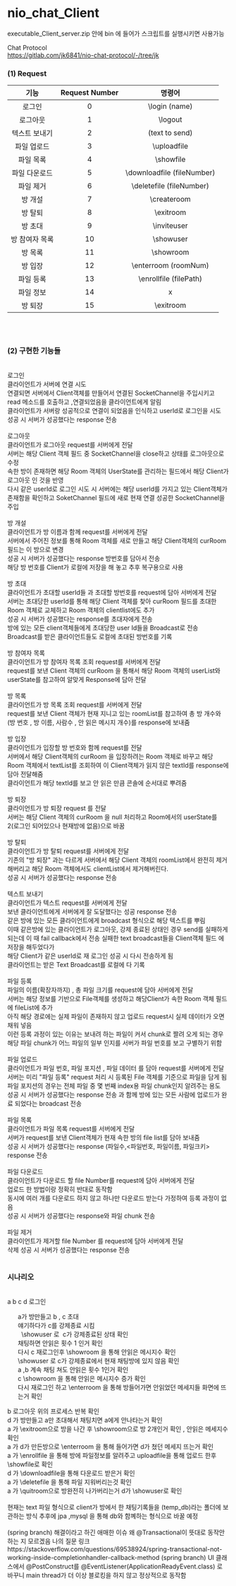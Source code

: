 # nio_chat_Client <br>

executable_Client_server.zip 안에 bin 에 들어가 스크립트를 실행시키면 사용가능

Chat Protocol <br>
https://gitlab.com/jk6841/nio-chat-protocol/-/tree/jk
<br>

### (1) Request 
기능|Request Number|명령어|
|:-----:|:-----:|:----:|
|로그인|0|\login (name)|
|로그아웃|1|\logout|
|텍스트 보내기|2|(text to send)|
|파일 업로드|3|\uploadfile|
|파일 목록|4|\showfile|
|파일 다운로드|5|\downloadfile (fileNumber)|
|파일 제거|6|\deletefile (fileNumber)|
|방 개설|7|\createroom|
|방 탈퇴|8|\exitroom|
|방 초대|9|\inviteuser|
|방 참여자 목록|10|\showuser|
|방 목록|11|\showroom|
|방 입장|12|\enterroom (roomNum)|
|파일 등록|13|\enrollfile (filePath)
|파일 정보|14|x|
|방 퇴장|15|\exitroom|
<br>
<br>
<h3> (2) 구현한 기능들 </h3>
<br>
로그인<br>
클라이언트가 서버에 연결 시도<br>
연결되면 서버에서 Client객체를 만들어서 연결된 SocketChannel을 주입시키고 read 메소드를 호출하고 ,연결되었음을 클라이언트에게 알림<br>
클라이언트가 서버랑 성공적으로 연결이 되었음을 인식하고 userId로 로그인을 시도<br>
성공 시 서버가 성공했다는 response 전송<br>
<br>
로그아웃<br>
클라이언트가 로그아웃 request를 서버에게 전달<br>
서버는 해당 Client 객체 필드 중 SocketChannel을 close하고 상태를 로그아웃으로 수정<br>
속한 방이 존재하면 해당 Room 객체의 UserState를 관리하는 필드에서 해당 Client가 로그아웃 인 것을 반영<br>
다시 같은 userId로 로그인 시도 시 서버에는 해당 userId를 가지고 있는 Client객체가 존재함을 확인하고 SoketChannel 필드에 새로 현재 연결 성공한 SocketChannel을 주입<br>
<br>
방 개설<br>
클라이언트가 방 이름과 함께 request를 서버에게 전달<br>
서버에서 주어진 정보를 통해 Room 객체를 새로 만들고 해당 Client객체의 curRoom 필드는 이 방으로 변경 <br>
성공 시 서버가 성공했다는 response 방번호를 담아서 전송<br>
해당 방 번호를 Client가 로컬에 저장을 해 놓고 추후 복구용으로 사용<br>
<br>
방 초대<br>
클라이언트가 초대할 userId들 과 초대할 방번호를 request에 담아 서버에게 전달<br>
서버는 초대당한 userId를 통해 해당 Client 객체를 찾아 curRoom 필드를 초대한 Room 객체로 교체하고 Room 객체의 clientlist에도 추가<br>
성공 시 서버가 성공했다는 response를 초대자에게 전송<br>
방에 있는 모든 client객체들에게 초대당한 user Id들을 Broadcast로 전송<br>
Broadcast를 받은 클라이언트들도 로컬에 초대된 방번호를 기록<br>
<br>
방 참여자 목록<br>
클라이언트가 방 참여자 목록 조회 request를 서버에게 전달<br>
request를 보낸 Client 객체의 curRoom 을 통해서 해당 Room 객체의 userList와 userState를 참고하여 알맞게 Response에 담아 전달<br>
<br>
방 목록<br>
클라이언트가 방 목록 조회 request를 서버에게 전달<br>
request를 보낸 Client 객체가 현재 지니고 있는 roomList를 참고하여 총 방 개수와  (방 번호 , 방 이름, 사람수 , 안 읽은 메시지 개수)를 response에 보내줌<br>
<br>
방 입장<br>
클라이언트가 입장할 방 번호와 함께 request를 전달<br>
서버에서 해당 Client객체의 curRoom 을 입장하려는 Room 객체로 바꾸고 해당 Room 객체에서 textList를 조회하여 이 Client객체가 읽지 않은 textId를 response에 담아 전달해줌<br>
클라이언트가 해당 textId를 보고 안 읽은 만큼 콘솔에 순서대로 뿌려줌<br>
<br>
방 퇴장<br>
클라이언트가 방 퇴장 request 를 전달<br>
서버는 해당 Client 객체의 curRoom 을 null 처리하고 Room에서의 userState를 2(로그인 되어있으나 현재방에 없음)으로 바꿈<br>
<br>
방 탈퇴<br>
클라이언트가 방 탈퇴 request를 서버에게 전달<br>
기존의 "방 퇴장" 과는 다르게 서버에서 해당 Client 객체의 roomList에서 완전히 제거 해버리고 해당 Room 객체에서도 clientList에서 제거해버린다.<br>
성공 시 서버가 성공했다는 response 전송<br>
<br>
텍스트 보내기<br>
클라이언트가 텍스트 request를 서버에게 전달<br>
보낸 클라이언트에게 서버에게 잘 도달했다는 성공 response 전송<br>
같은 방에 있는 모든 클라이언트에게 broadcast 형식으로 해당 텍스트를 뿌림<br>
이때 같은방에 있는 클라이언트가 로그아웃, 강제 종료된 상태인 경우 send를 실패하게 되는데 이 때 fail callback에서 전송 실패한 text broadcast들을 Client객체 필드 에 저장을 해두었다가<br>
해당 Client가 같은 userId로 재 로그인 성공 시 다시 전송하게 됨<br>
클라이언트는 받은 Text Broadcast를 로컬에 다 기록<br>
<br>
파일 등록<br>
파일의 이름(확장자까지) , 총 파일 크기를 request에 담아 서버에게 전달<br>
서버는 해당 정보를 기반으로 File객체를 생성하고 해당Client가 속한 Room 객체 필드에 fileList에 추가<br>
아직 해당 경로에는 실제 파일이 존재하지 않고 업로드 request시 실제 데이터가 오면 채워 넣음<br>
이런 등록 과정이 있는 이유는 보내려 하는 파일이 커서 chunk로 짤려 오게 되는 경우<br>
해당 파일 chunk가 어느 파일의 일부 인지를 서버가 파일 번호를 보고 구별하기 위함<br>
<br>
파일 업로드<br>
클라이언트가 파일 번호, 파일 포지션 , 파일 데이터 를 담아 request를 서버에게 전달<br>
서버는 미리 "파일 등록" request 처리 시 등록된 File 객체를 기준으로 파일을 담게 됨<br>
파일 포지션의 경우는 전체 파일 중 몇 번째 index용 파일 chunk인지 알려주는 용도<br>
성공 시 서버가 성공했다는 response 전송 과 함께 방에 있는 모든 사람에 업로드가 완료 되었다는 broadcast 전송<br>
<br>
파일 목록<br>
클라이언트가 파일 목록 request를 서버에게 전달<br>
서버가 request를 보낸 Client객체가 현재 속한 방의 file list를 담아 보내줌<br>
성공 시 서버가 성공했다는 response (파일수,<파일번호, 파일이름, 파일크키> response 전송<br>
<br>
파일 다운로드<br>
클라이언트가 다운로드 할 file Number를 request에 담아 서버에게 전달<br>
업로드 한 방법이랑 정확히 반대로 동작함<br>
동시에 여러 개를 다운로드 하지 않고 하나만 다운로드 받는다 가정하여 등록 과정이 없음<br>
성공 시 서버가 성공했다는 response와 파일 chunk 전송<br>
<br>
파일 제거<br>
클라이언트가 제거할 file Number 를 request에 담아 서버에게 전달<br>
삭제 성공 시 서버가 성공했다는 response 전송<br>
<br>
<h3>시나리오</h3>
<br>
a b c d 로그인<br>
    <ul>
    a가 방만들고 b , c 초대<br>
    얘기하다가 c를 강제종료 시킴<br>
    \showuser 로  c가 강제종료된 상태 확인<br>
    채팅하면 안읽은 횟수 1 인거 확인<br>
    다시 c 재로그인후 \showroom 을 통해 안읽은 메시지수 확인<br>
    \showuser 로 c가 강제종료에서 현재 채팅방에 있지 않음 확인<br>
    a ,b 계속 채팅 쳐도 안읽은 횟수 1인거 확인<br>
    c \showroom 을 통해 안읽은 메시지수 증가 확인<br>
    다시 재로그인 하고 \enterroom 을 통해 방들어가면 안읽었던 메세지들 화면에 뜨는거 확인<br>
    </ul>
  b 로그아웃 위의 프로세스 반복 확인<br>
d 가 방만들고 a만 초대해서 채팅치면 a에게 안나타는거 확인<br>
a 가 \exitroom으로 방을 나간 후 \showroom으로 방 2개인거 확인 , 안읽은 메세지수 확인<br>
a 가 d가 만든방으로 \enterroom 을 통해 들어가면 d가 쳤던 메세지 뜨는거 확인<br>
a 가 \enrollfile 을 통해 방에 파일정보를 알려주고 uploadfile을 통해 업로드 한후 \showfile로 확인<br>
d 가 \downloadfile을 통해 다운로드 받은거 확인<br>
a 가 \deletefile 을 통해 파일 지워버리는것 확인<br>
a 가 \quitroom으로 방완전히 나가버리는거 d가 \showuser로 확인<br>
<br>
현재는 text 파일 형식으로 client가 방에서 한 채팅기록들을 (temp_db)라는 폴더에 보관하는 방식 추후에 jpa ,mysql 을 통해 db와 함꼐하는 형식으로 바꿀 예정
<br>
<br>
(spring branch) 해결이라고 하긴 애매한 이슈 왜 @Transactional이 뜻대로 동작안하는 지 모르겠음 나의 질문 링크 https://stackoverflow.com/questions/69538924/spring-transactional-not-working-inside-completionhandler-callback-method
(spring branch) UI 클래스에서 @PostConstruct를 @EventListener(ApplicationReadyEvent.class) 로 바꾸니 main thread가 더 이상 블로킹을 하지 않고 정상적으로 동작함
